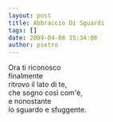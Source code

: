 ```yaml
---
layout: post
title: Abbraccio Di Sguardi
tags: []
date: 2009-04-08 15:34:00
author: pietro
---
```

Ora ti riconosco<br/>finalmente<br/>ritrovo il lato di te,<br/>che sogno così com'è,<br/>e nonostante<br/>lo sguardo e sfuggente.
